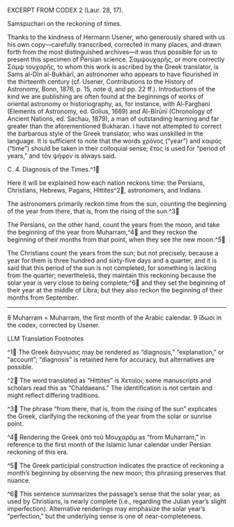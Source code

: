 EXCERPT FROM CODEX 2 (Laur. 28, 17).

Samspuchari on the reckoning of times.

Thanks to the kindness of Hermann Usener, who generously shared with us his own copy—carefully transcribed, corrected in many places, and drawn forth from the most distinguished archives—it was thus possible for us to present this specimen of Persian science. Σαμψουχαρῆς, or more correctly Σάμψ τουχαρῆς, to whom this work is ascribed by the Greek translator, is Sams al-Dīn al-Bukhārī, an astronomer who appears to have flourished in the thirteenth century (cf. Usener, Contributions to the History of Astronomy, Bonn, 1876, p. 15, note d, and pp. 22 ff.). Introductions of the kind we are publishing are often found at the beginnings of works of oriental astronomy or historiography, as, for instance, with Al-Farghani (Elements of Astronomy, ed. Golius, 1669) and Al-Bīrūnī (Chronology of Ancient Nations, ed. Sachau, 1879), a man of outstanding learning and far greater than the aforementioned Bukharan. I have not attempted to correct the barbarous style of the Greek translator, who was unskilled in the language. It is sufficient to note that the words χρόνος (“year”) and καιρός (“time”) should be taken in their colloquial sense; ἔτος is used for “period of years,” and τὸν ψῆφον is always said.

C. 4. Diagnosis of the Times.^1🤖

Here it will be explained how each nation reckons time:
    the Persians, Christians, Hebrews, Pagans, Hittites^2🤖, astronomers, and Indians.

The astronomers primarily reckon time from the sun,
    counting the beginning of the year from there, that is, from the rising of the sun.^3🤖

The Persians, on the other hand, count the years from the moon,
    and take the beginning of the year from Muharram,^4🤖
    and they reckon the beginning of their months from that point, when they see the new moon.^5🤖

The Christians count the years from the sun; but not precisely,
    because a year for them is three hundred and sixty-five days and a quarter,
    and it is said that this period of the sun is not completed,
    for something is lacking from the quarter;
    nevertheless, they maintain this reckoning because the solar year is very close to being complete;^6🤖
    and they set the beginning of their year at the middle of Libra;
    but they also reckon the beginning of their months from September.

---
8 Muharram = Muharram, the first month of the Arabic calendar.
9 ἴδωσι in the codex, corrected by Usener.

LLM Translation Footnotes

^1🤖 The Greek διάγνωσις may be rendered as “diagnosis,” “explanation,” or “account”; “diagnosis” is retained here for accuracy, but alternatives are possible.

^2🤖 The word translated as “Hittites” is Χεταῖοι; some manuscripts and scholars read this as “Chaldaeans.” The identification is not certain and might reflect differing traditions.

^3🤖 The phrase “from there, that is, from the rising of the sun” explicates the Greek, clarifying the reckoning of the year from the solar or sunrise point.

^4🤖 Rendering the Greek ἀπὸ τοῦ Μουχαράμ as “from Muharram,” in reference to the first month of the Islamic lunar calendar under Persian reckoning of this era.

^5🤖 The Greek participial construction indicates the practice of reckoning a month’s beginning by observing the new moon; this phrasing preserves that nuance.

^6🤖 This sentence summarizes the passage’s sense that the solar year, as used by Christians, is nearly complete (i.e., regarding the Julian year’s slight imperfection). Alternative renderings may emphasize the solar year’s “perfection,” but the underlying sense is one of near-completeness.